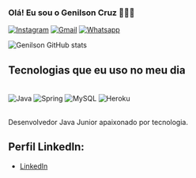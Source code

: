 ### Olá! Eu sou o Genilson Cruz 🧑🏻‍💻

[![Instagram](https://img.shields.io/badge/Instagram-E4405F?style=for-the-badge&logo=instagram&logoColor=white)](https://www.instagram.com/genilson_cruzz01/)
[![Gmail](https://img.shields.io/badge/Gmail-D14836?style=for-the-badge&logo=gmail&logoColor=white)](mailto:genilsoncruz.dev01@gmail.com)
[![Whatsapp](https://img.shields.io/badge/WhatsApp-25D366?style=for-the-badge&logo=whatsapp&logoColor=white)](https://api.whatsapp.com/send?phone=5567998034742)

![Genilson GitHub stats](https://github-readme-stats.vercel.app/api?username=GenilsonCruzz&show_icons=true&theme=radical)

## Tecnologias que eu uso no meu dia

<div style="display: inline_block"><br/>
<img align="center" alt="Java" src="https://img.shields.io/badge/Java-ED8B00?style=for-the-badge&logo=java&logoColor=white"/>
<img align="center" alt="Spring" src="https://img.shields.io/badge/Spring-6DB33F?style=for-the-badge&logo=spring&logoColor=white"/>
<img align="center" alt="MySQL" src="https://img.shields.io/badge/MySQL-00000F?style=for-the-badge&logo=mysql&logoColor=white"/>
<img align="center" alt="Heroku" src="https://img.shields.io/badge/Heroku-430098?style=for-the-badge&logo=heroku&logoColor=white"/>
</div><br/>

Desenvolvedor Java Junior apaixonado por tecnologia.

## Perfil LinkedIn:

- [LinkedIn](https://www.linkedin.com/in/genilson-cruz-808338244/)<br/>
